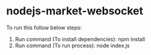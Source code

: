# nodejs-market-websocket

To run this follow below steps:

1. Run command (To install dependencies): npm install
2. Run command (To run process): node index.js
